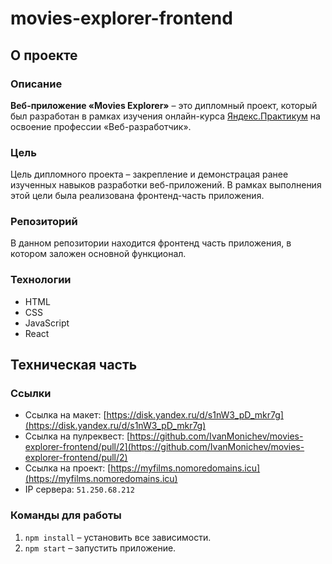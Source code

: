 # movies-explorer-frontend
## О проекте

### Описание
**Веб-приложение «Movies Explorer»** – это дипломный проект, который был разработан в рамках изучения
онлайн-курса [Яндекс.Практикум](https://practicum.yandex.ru/) на освоение профессии «Веб-разработчик».

### Цель
Цель дипломного проекта – закрепление и демонстрацая ранее изученных навыков разработки веб-приложений.
В рамках выполнения этой цели была реализована фронтенд-часть приложения.

### Репозиторий
В данном репозитории находится фронтенд часть приложения, в котором заложен основной функционал.

### Технологии
- HTML
- CSS
- JavaScript
- React
## Техническая часть

### Ссылки
- Ссылка на макет: [https://disk.yandex.ru/d/s1nW3_pD_mkr7g](https://disk.yandex.ru/d/s1nW3_pD_mkr7g)
- Ссылка на пулреквест: [https://github.com/IvanMonichev/movies-explorer-frontend/pull/2](https://github.com/IvanMonichev/movies-explorer-frontend/pull/2)
- Ссылка на проект: [https://myfilms.nomoredomains.icu](https://myfilms.nomoredomains.icu)
- IP сервера: `51.250.68.212 `

### Команды для работы
1. `npm install` – установить все зависимости.
2. `npm start` – запустить приложение.
